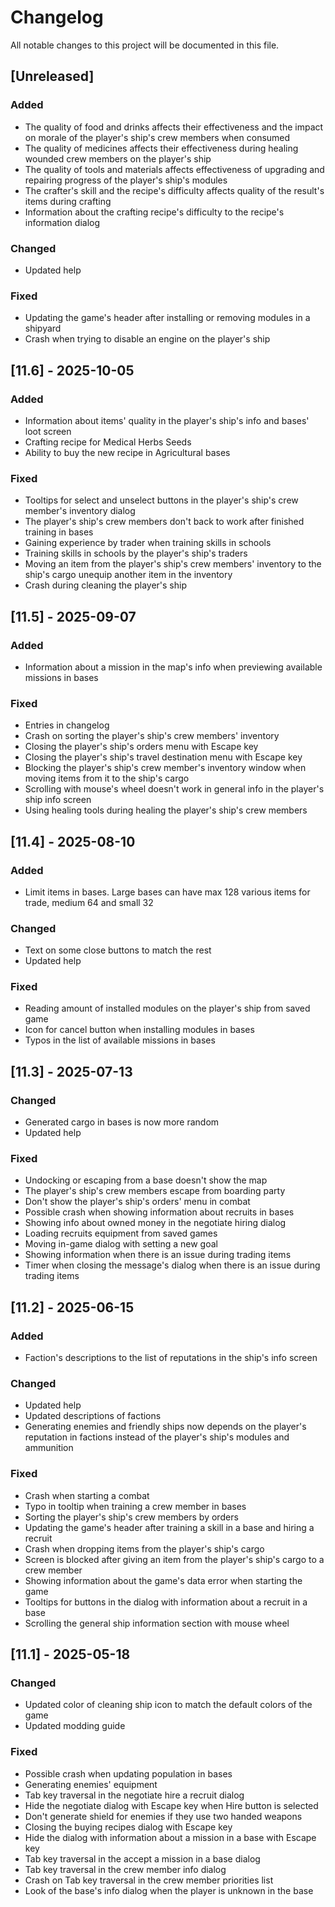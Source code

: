 # Changelog
All notable changes to this project will be documented in this file.

## [Unreleased]

### Added
- The quality of food and drinks affects their effectiveness and the impact on
  morale of the player's ship's crew members when consumed
- The quality of medicines affects their effectiveness during healing wounded
  crew members on the player's ship
- The quality of tools and materials affects effectiveness of upgrading and
  repairing progress of the player's ship's modules
- The crafter's skill and the recipe's difficulty affects quality of the
  result's items during crafting
- Information about the crafting recipe's difficulty to the recipe's
  information dialog

### Changed
- Updated help

### Fixed
- Updating the game's header after installing or removing modules in a shipyard
- Crash when trying to disable an engine on the player's ship

## [11.6] - 2025-10-05

### Added
- Information about items' quality in the player's ship's info and bases' loot
  screen
- Crafting recipe for Medical Herbs Seeds
- Ability to buy the new recipe in Agricultural bases

### Fixed
- Tooltips for select and unselect buttons in the player's ship's crew member's
  inventory dialog
- The player's ship's crew members don't back to work after finished training
  in bases
- Gaining experience by trader when training skills in schools
- Training skills in schools by the player's ship's traders
- Moving an item from the player's ship's crew members' inventory to the ship's
  cargo unequip another item in the inventory
- Crash during cleaning the player's ship

## [11.5] - 2025-09-07

### Added
- Information about a mission in the map's info when previewing available
  missions in bases

### Fixed
- Entries in changelog
- Crash on sorting the player's ship's crew members' inventory
- Closing the player's ship's orders menu with Escape key
- Closing the player's ship's travel destination menu with Escape key
- Blocking the player's ship's crew member's inventory window when moving
  items from it to the ship's cargo
- Scrolling with mouse's wheel doesn't work in general info in the player's
  ship info screen
- Using healing tools during healing the player's ship's crew members

## [11.4] - 2025-08-10

### Added
- Limit items in bases. Large bases can have max 128 various items for trade,
  medium 64 and small 32

### Changed
- Text on some close buttons to match the rest
- Updated help

### Fixed
- Reading amount of installed modules on the player's ship from saved game
- Icon for cancel button when installing modules in bases
- Typos in the list of available missions in bases

## [11.3] - 2025-07-13

### Changed
- Generated cargo in bases is now more random
- Updated help

### Fixed
- Undocking or escaping from a base doesn't show the map
- The player's ship's crew members escape from boarding party
- Don't show the player's ship's orders' menu in combat
- Possible crash when showing information about recruits in bases
- Showing info about owned money in the negotiate hiring dialog
- Loading recruits equipment from saved games
- Moving in-game dialog with setting a new goal
- Showing information when there is an issue during trading items
- Timer when closing the message's dialog when there is an issue during trading
  items

## [11.2] - 2025-06-15

### Added
- Faction's descriptions to the list of reputations in the ship's info screen

### Changed
- Updated help
- Updated descriptions of factions
- Generating enemies and friendly ships now depends on the player's reputation
  in factions instead of the player's ship's modules and ammunition

### Fixed
- Crash when starting a combat
- Typo in tooltip when training a crew member in bases
- Sorting the player's ship's crew members by orders
- Updating the game's header after training a skill in a base and hiring a
  recruit
- Crash when dropping items from the player's ship's cargo
- Screen is blocked after giving an item from the player's ship's cargo to a
  crew member
- Showing information about the game's data error when starting the game
- Tooltips for buttons in the dialog with information about a recruit in a
  base
- Scrolling the general ship information section with mouse wheel

## [11.1] - 2025-05-18

### Changed
- Updated color of cleaning ship icon to match the default colors of the
  game
- Updated modding guide

### Fixed
- Possible crash when updating population in bases
- Generating enemies' equipment
- Tab key traversal in the negotiate hire a recruit dialog
- Hide the negotiate dialog with Escape key when Hire button is selected
- Don't generate shield for enemies if they use two handed weapons
- Closing the buying recipes dialog with Escape key
- Hide the dialog with information about a mission in a base with Escape key
- Tab key traversal in the accept a mission in a base dialog
- Tab key traversal in the crew member info dialog
- Crash on Tab key traversal in the crew member priorities list
- Look of the base's info dialog when the player is unknown in the base
